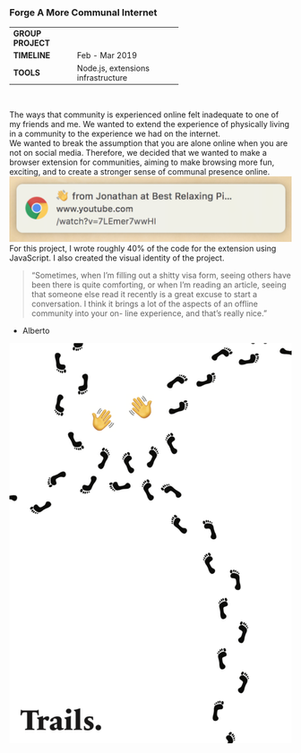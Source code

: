 ### Forge A More Communal Internet

<table style="width:60%">
  <tr>
    <td><b>GROUP PROJECT</b></td>
  </tr>
  <tr>
    <td><b>TIMELINE</b></td>
    <td>Feb - Mar 2019</td>
  </tr>
  <tr>
    <td><b>TOOLS</b></td>
    <td>Node.js, extensions infrastructure</td>
  </tr>
</table> <br>

The ways that community is experienced online felt inadequate to one of my friends and me. We wanted to extend the experience of physically living in a community to the experience we had on the internet.<br>
We wanted to break the assumption that you are alone online when you are not on social media. Therefore, we decided that we wanted to make a browser extension for communities, aiming to make browsing more fun, exciting, and to create a stronger sense of communal presence online.<br>
![](img/trails_2.png)
<br>For this project, I wrote roughly 40% of the code for the extension using JavaScript. I also created the visual identity of the project.

> “Sometimes, when I’m filling out a shitty visa form, seeing others have been there is quite comforting, or when I’m reading an article, seeing that someone else read it recently is a great excuse to start a conversation. I think it brings a lot of the aspects of an offline community into your on- line experience, and that’s really nice.”

- Alberto

![](img/trails_poster.png)